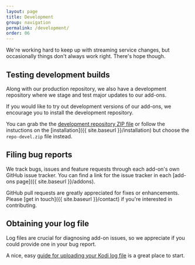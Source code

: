 ```yaml
---
layout: page
title: Development
group: navigation
permalink: /development/
order: 06
---
```


We're working hard to keep up with streaming service changes, but occasionally things don't always work right. There's hope though.


## Testing development builds

Along with our production repository, we also have a development repository where we stage and test major updates to our add-ons.

If you would like to try out development versions of our add-ons, we encourage you to install the development repository.

You can grab the the [development repository ZIP file](https://r.aussieaddons.com/repo-devel.zip) or follow the instuctions on the [installation]({{ site.baseurl }}/installation) but choose the `repo-devel.zip` file instead.


## Filing bug reports

We track bugs, issues and feature requests through each add-on's own GitHub issue tracker. You can find a link for the issue tracker in each [add-ons page]({{ site.baseurl }}/addons). 

GitHub pull requests are greatly appreciated for fixes or enhancements. Please [get in touch]({{ site.baseurl }}/contact) if you're interested in contributing.


## Obtaining your log file

Log files are crucial for diagnosing add-on issues, so we appreciate if you could provide one in your bug report.

A nice, easy [guide for uploading your Kodi log file](http://kodi.wiki/view/Log_file/Easy) is a great place to start.
